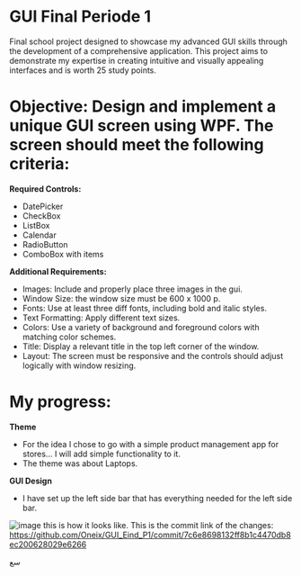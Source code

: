 # GUI Final Periode 1

Final school project designed to showcase my advanced GUI skills through the development of a comprehensive application. This project aims to demonstrate my expertise in creating intuitive and visually appealing interfaces and is worth 25 study points.

# **Objective: Design and implement a unique GUI screen using WPF. The screen should meet the following criteria:**
**Required Controls:**
- DatePicker
- CheckBox
- ListBox
- Calendar
- RadioButton
- ComboBox with items

**Additional Requirements:**
- Images: Include and properly place three images in the gui.
- Window Size: the window size must be 600 x 1000 p.
- Fonts: Use at least three diff fonts, including bold and italic styles.
- Text Formatting: Apply different text sizes.
- Colors: Use a variety of background and foreground colors with matching color schemes.
- Title: Display a relevant title in the top left corner of the window.
- Layout: The screen must be responsive and the controls should adjust logically with window resizing.

# My progress:

**Theme**
- For the idea I chose to go with a simple product management app for stores... I will add simple functionality to it.
- The theme was about Laptops.

**GUI Design**
- I have set up the left side bar that has everything needed for the left side bar.

![image](https://github.com/user-attachments/assets/775838f4-97b4-444d-871f-b23c796c8eef) 
this is how it looks like. This is the commit link of the changes: https://github.com/Oneix/GUI_Eind_P1/commit/7c6e8698132ff8b1c4470db8ec200628029e6266



سع
